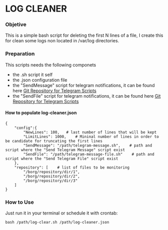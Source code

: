 # LOG CLEANER

### Objetive
This is a simple bash script for deleting the first N lines of a file,
I create this for clean some logs non located in /var/log directories.

### Preparation
This scripts needs the following componets
- the .sh script it self
- the .json configuration file
- the "SendMessage" script for telegram notifications, it can be found here [Git Repository for Telegram Scripts](https://github.com/MrCaringi/notifications)
- the "SendFile" script for telegram notifications, it can be found here [Git Repository for Telegram Scripts](https://github.com/MrCaringi/notifications)

#### How to populate log-cleaner.json
~~~
{
    "config":{
        "NewLines": 100,   # last number of lines that will be kept
        "LimitLines": 1000,    # Mininal number of lines in order to be candidate for truncating the first lines
        "SendMessage": "/path/telegram-message.sh",    # path and script where the "Send Telegram Message" script exist
        "SendFile": "/path/telegram-message-file.sh"    # path and script where the "Send Telegram File" script exist
    },
    "repository": [    # list of files to be monitoring
        "/borg/repository/dir/1",
        "/borg/repository/dir/2",
        "/borg/repository/dir/3"
    ]
}
~~~

### How to Use
Just run it in your terminal or schedule it with crontab:
~~~
bash /path/log-clear.sh /path/log-cleaner.json
~~~